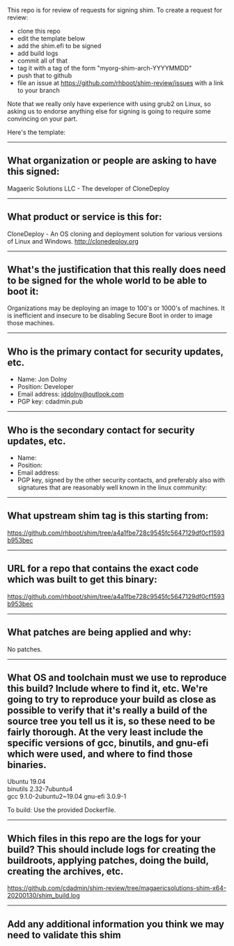 This repo is for review of requests for signing shim.  To create a request for review:

- clone this repo
- edit the template below
- add the shim.efi to be signed
- add build logs
- commit all of that
- tag it with a tag of the form "myorg-shim-arch-YYYYMMDD"
- push that to github
- file an issue at https://github.com/rhboot/shim-review/issues with a link to your branch

Note that we really only have experience with using grub2 on Linux, so asking
us to endorse anything else for signing is going to require some convincing on
your part.

Here's the template:

-------------------------------------------------------------------------------
What organization or people are asking to have this signed:
-------------------------------------------------------------------------------
Magaeric Solutions LLC - The developer of CloneDeploy

-------------------------------------------------------------------------------
What product or service is this for:
-------------------------------------------------------------------------------
CloneDeploy - An OS cloning and deployment solution for various versions of Linux and Windows.
http://clonedeploy.org

-------------------------------------------------------------------------------
What's the justification that this really does need to be signed for the whole world to be able to boot it:
-------------------------------------------------------------------------------
Organizations may be deploying an image to 100's or 1000's of machines.  It is inefficient and insecure to be disabling Secure Boot in order to image those machines.

-------------------------------------------------------------------------------
Who is the primary contact for security updates, etc.
-------------------------------------------------------------------------------
- Name: Jon Dolny
- Position: Developer
- Email address: jddolny@outlook.com
- PGP key: cdadmin.pub

-------------------------------------------------------------------------------
Who is the secondary contact for security updates, etc.
-------------------------------------------------------------------------------
- Name:
- Position:
- Email address:
- PGP key, signed by the other security contacts, and preferably also with signatures that are reasonably well known in the linux community:

-------------------------------------------------------------------------------
What upstream shim tag is this starting from:
-------------------------------------------------------------------------------
https://github.com/rhboot/shim/tree/a4a1fbe728c9545fc5647129df0cf1593b953bec

-------------------------------------------------------------------------------
URL for a repo that contains the exact code which was built to get this binary:
-------------------------------------------------------------------------------
https://github.com/rhboot/shim/tree/a4a1fbe728c9545fc5647129df0cf1593b953bec

-------------------------------------------------------------------------------
What patches are being applied and why:
-------------------------------------------------------------------------------
No patches.

-------------------------------------------------------------------------------
What OS and toolchain must we use to reproduce this build?  Include where to find it, etc.  We're going to try to reproduce your build as close as possible to verify that it's really a build of the source tree you tell us it is, so these need to be fairly thorough. At the very least include the specific versions of gcc, binutils, and gnu-efi which were used, and where to find those binaries.
-------------------------------------------------------------------------------
Ubuntu 19.04  
binutils 2.32-7ubuntu4   
gcc 9.1.0-2ubuntu2~19.04
gnu-efi 3.0.9-1

To build:
Use the provided Dockerfile.



-------------------------------------------------------------------------------
Which files in this repo are the logs for your build?   This should include logs for creating the buildroots, applying patches, doing the build, creating the archives, etc.
-------------------------------------------------------------------------------
https://github.com/cdadmin/shim-review/tree/magaericsolutions-shim-x64-20200130/shim_build.log

-------------------------------------------------------------------------------
Add any additional information you think we may need to validate this shim
-------------------------------------------------------------------------------

